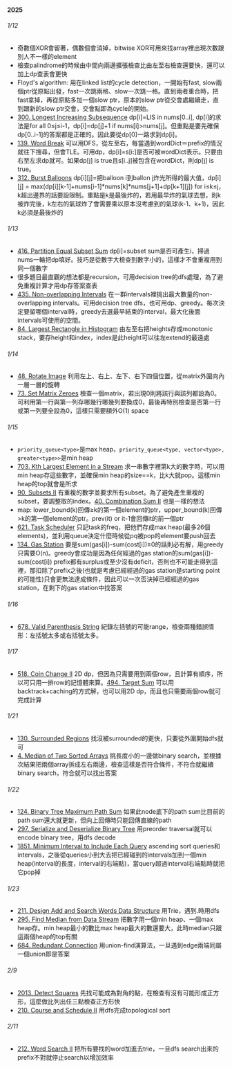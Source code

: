 #### 2025
###### 1/12
- 奇數個XOR會留著，偶數個會消掉，bitwise XOR可用來找array裡出現次數跟別人不一樣的element
- 檢查palindrome的時候由中間向兩邊擴張檢查比由左至右檢查還要快，還可以加上dp查表會更快
- Floyd's algorithm: 用在linked list的cycle detection，一開始有fast, slow兩個ptr從原點出發，fast一次跳兩格、slow一次跳一格。直到兩者重合時，把fast拿掉，再從原點多加一個slow ptr，原本的slow ptr從交會處繼續走，直到跟新的slow ptr交會，交會點即為cycle的開始。
- [300. Longest Increasing Subsequence](300.%20Longest%20Increasing%20Subsequence.cpp) dp[i]=LIS in nums[0..i], dp[i]的求法是for all 0≤j≤i-1，dp[i]=dp[j]+1 if nums[i]>nums[j]。但重點是要先確保dp[0..i-1]的答案都是正確的。因此要從dp[0]一路求到dp[i]。
- [139. Word Break](139.%20Word%20Break.cpp) 可以用DFS，從左至右，每當遇到wordDict＝prefix的情況就往下搜尋，但會TLE。可用dp，dp[i]=s[i:]是否可被wordDict表示。只要由右至左求dp就可。如果dp[j] is true且s[i..j]被包含在wordDict，則dp[j] is true。
- [312. Burst Balloons](312.%20Burst%20Balloons.cpp) dp[i][j]=把balloon i到ballon j炸光所得的最大值，dp[i][j] = max(dp[i][k-1]+nums[i-1]*nums[k]*nums[j+1]+dp[k+1][j]) for i≤k≤j，k超出邊界的話要設限制。重點是k是最後炸的，若用最早炸的氣球去想，則k被炸完後，k左右的氣球炸了會需要乘以原本沒考慮到的氣球(k-1、k+1)，因此k必須是最後炸的
###### 1/13
- [416. Partition Equal Subset Sum](416.%20Partition%20Equal%20Subset%20Sum.cpp) dp[i]=subset sum是否可產生i，掃過nums一輪把dp填好。技巧是從數字大檢查到數字小的，這樣才不會重複用到同一個數字
- 很多題目最直觀的想法都是recursion，可用decision tree的dfs處理，為了避免重複計算才用dp存答案查表
- [435. Non-overlapping Intervals](435.%20Non-overlapping%20Intervals.cpp) 在一群intervals裡挑出最大數量的non-overlapping intervals。可用decision tree dfs，也可用dp、greedy。每次決定要留哪個interval時，greedy去選最早結束的interval，最大化後面intervals可使用的空間。
- [84. Largest Rectangle in Histogram](84.%20Largest%20Rectangle%20in%20Histogram.cpp) 由左至右把heights存成monotonic stack，要存height和index，index是此height可以往左extend的最遠處
###### 1/14
- [48. Rotate Image](48.%20Rotate%20Image.cpp) 利用左上、右上、左下、右下四個位置，從matrix外圍向內一層一層的旋轉
- [73. Set Matrix Zeroes](73.%20Set%20Matrix%20Zeroes.cpp) 檢查一個matrix，若出現0則將該行與該列都設為0。可利用第一行與第一列存哪幾行哪幾列要換成0，最後再特別檢查是否第一行或第一列要全設為0，這樣只需要額外O(1) space
###### 1/15
- `priority_queue<type>`是max heap，`priority_queue<type, vector<type>, greater<type>>`是min heap
- [703. Kth Largest Element in a Stream](703.%20Kth%20Largest%20Element%20in%20a%20Stream.cpp) 求一串數字裡第k大的數字時，可以用min heap存這些數字，並確保min heap的size==k，比k大就pop。這樣min heap的top就會是所求
- [90. Subsets II](90.%20Subsets%20II.cpp) 有重複的數字並要求所有subset。為了避免產生重複的subset，要調整取的index。[40. Combination Sum II](40.%20Combination%20Sum%20II.cpp) 也是一樣的想法
- map: lower_bound(k)回傳≥k的第一個element的ptr，upper_bound(k)回傳>k的第一個element的ptr。prev(it) or it-1會回傳it的前一個ptr
- [621. Task Scheduler](621.%20Task%20Scheduler.cpp) 只記task的freq，把他們存成max heap(最多26個elements)，並利用queue決定什麼時候從pq被pop的element要push回去
- [134. Gas Station](134.%20Gas%20Station.cpp) 要是sum(gas[i])-sum(cost[i])≥0的話則必有解，用greedy只需要O(n)。greedy會成功是因為任何經過的gas station的sum(gas[i])-sum(cost[i]) prefix都有surplus或至少沒有deficit，否則也不可能走得到這裡，那扣除了prefix之後(也就是考慮已經經過的gas station是starting point的可能性)只會更無法達成條件，因此可以一次否決掉已經經過的gas station，在剩下的gas station中找答案
###### 1/16
- [678. Valid Parenthesis String](678.%20Valid%20Parenthesis%20String.cpp.cpp) 紀錄左括號的可能range，檢查兩種錯誤情形：左括號太多或右括號太多。
###### 1/17
- [518. Coin Change II](518.%20Coin%20Change%20II.cpp) 2D dp，但因為只需要用到兩個row，且計算有順序，所以可只用一排row的記憶體來算。[494. Target Sum](494.%20Target%20Sum.cpp) 可以用backtrack+caching的方式解，也可以用2D dp，而且也只需要兩個row就可完成計算
###### 1/21
- [130. Surrounded Regions](130.%20Surrounded%20Regions.cpp) 找沒被surrounded的更快，只要從外圍開始dfs就可
- [4. Median of Two Sorted Arrays](4.%20Median%20of%20Two%20Sorted%20Arrays.cpp) 挑長度小的一邊做binary search，並根據次結果把兩個array拆成左右兩邊，檢查這樣是否符合條件，不符合就繼續binary search，符合就可以找出答案
###### 1/22
- [124. Binary Tree Maximum Path Sum](124.%20Binary%20Tree%20Maximum%20Path%20Sum.cpp) 如果此node底下的path sum比目前的path sum還大就更新，但向上回傳時只能回傳直線的path
- [297. Serialize and Deserialize Binary Tree](297.%20Serialize%20and%20Deserialize%20Binary%20Tree.cpp) 用preorder traversal就可以encode binary tree，用dfs decode
- [1851. Minimum Interval to Include Each Query](1851.%20Minimum%20Interval%20to%20Include%20Each%20Query.cpp) ascending sort queries和intervals，之後從queries小到大去把已經碰到的intervals加到一個min heap(interval的長度，interval的右端點)，當query超過interval右端點時就把它pop掉
###### 1/23
- [211. Design Add and Search Words Data Structure](211.%20Design%20Add%20and%20Search%20Words%20Data%20Structure.cpp) 用Trie，遇到.時用dfs
- [295. Find Median from Data Stream](295.%20Find%20Median%20from%20Data%20Stream.cpp) 把數字用一個min heap、一個max heap存。min heap最小的數比max heap最大的數還要大，此時median只跟這兩個heap的top有關
- [684. Redundant Connection](684.%20Redundant%20Connection.cpp) 用union-find演算法，一旦遇到edge兩端同屬一個union即是答案
###### 2/9
- [2013. Detect Squares](2013.%20Detect%20Squares.cpp) 先找可能成為對角的點，在檢查有沒有可能形成正方形，這麼做比列出任三點檢查正方形快
- [210. Course and Schedule II](210.%20Course%20Schedule%20II.cpp) 用dfs完成topological sort
###### 2/11
- [212. Word Search II](212.%20Word%20Search%20II.cpp) 把所有要找的word加進去trie，一旦dfs search出來的prefix不對就停止search以增加效率